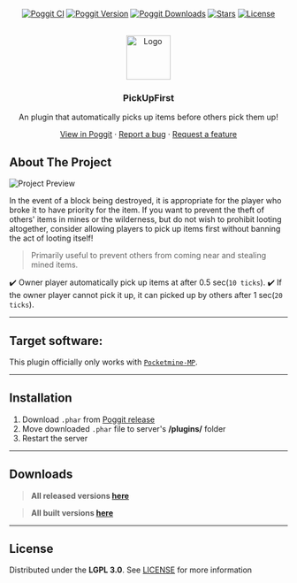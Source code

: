 <!-- PROJECT BADGES -->
<div align="center">

[![Poggit CI][poggit-ci-badge]][poggit-ci-url]
[![Poggit Version][poggit-version-badge]][poggit-release-url]
[![Poggit Downloads][poggit-downloads-badge]][poggit-release-url]
[![Stars][stars-badge]][stars-url]
[![License][license-badge]][license-url]

</div>


<!-- PROJECT LOGO -->
<br />
<div align="center">
  <img src="https://raw.githubusercontent.com/presentkim-pm/PickUpFirst/main/assets/icon.png" alt="Logo" width="80" height="80">
  <h3>PickUpFirst</h3>
  <p align="center">
    An plugin that automatically picks up items before others pick them up!

[View in Poggit][poggit-ci-url] · [Report a bug][issues-url] · [Request a feature][issues-url]

  </p>
</div>


<!-- ABOUT THE PROJECT -->
## About The Project
![Project Preview][project-preview]  

In the event of a block being destroyed, it is appropriate for the player who broke it to have priority for the item.
If you want to prevent the theft of others' items in mines or the wilderness, but do not wish to prohibit looting altogether, consider allowing players to pick up items first without banning the act of looting itself!

> Primarily useful to prevent others from coming near and stealing mined items.

:heavy_check_mark: Owner player automatically pick up items at after 0.5 sec(`10 ticks`).
:heavy_check_mark: If the owner player cannot pick it up, it can picked up by others after 1 sec(`20 ticks`).


-----

## Target software:
This plugin officially only works with [`Pocketmine-MP`](https://github.com/pmmp/PocketMine-MP/).

-----

## Installation
1) Download `.phar` from [Poggit release][poggit-release-url]
2) Move downloaded `.phar` file to server's **/plugins/** folder
3) Restart the server

-----

## Downloads
> **All released versions [here][poggit-release-url]**

> **All built versions [here][poggit-ci-url]**

-----

## License
Distributed under the **LGPL 3.0**. See [LICENSE][license-url] for more information


[poggit-ci-badge]: https://poggit.pmmp.io/ci.shield/presentkim-pm/PickUpFirst/PickUpFirst?style=for-the-badge
[poggit-version-badge]: https://poggit.pmmp.io/shield.api/PickUpFirst?style=for-the-badge
[poggit-downloads-badge]: https://poggit.pmmp.io/shield.dl.total/PickUpFirst?style=for-the-badge
[stars-badge]: https://img.shields.io/github/stars/presentkim-pm/PickUpFirst.svg?style=for-the-badge
[license-badge]: https://img.shields.io/github/license/presentkim-pm/PickUpFirst.svg?style=for-the-badge

[poggit-ci-url]: https://poggit.pmmp.io/ci/presentkim-pm/PickUpFirst/PickUpFirst
[poggit-release-url]: https://poggit.pmmp.io/p/PickUpFirst
[stars-url]: https://github.com/presentkim-pm/PickUpFirst/stargazers
[releases-url]: https://github.com/presentkim-pm/PickUpFirst/releases
[issues-url]: https://github.com/presentkim-pm/PickUpFirst/issues
[license-url]: https://github.com/presentkim-pm/PickUpFirst/blob/main/LICENSE

[project-icon]: https://raw.githubusercontent.com/presentkim-pm/PickUpFirst/main/assets/icon.png
[project-preview]: https://raw.githubusercontent.com/presentkim-pm/PickUpFirst/main/assets/preview.gif

